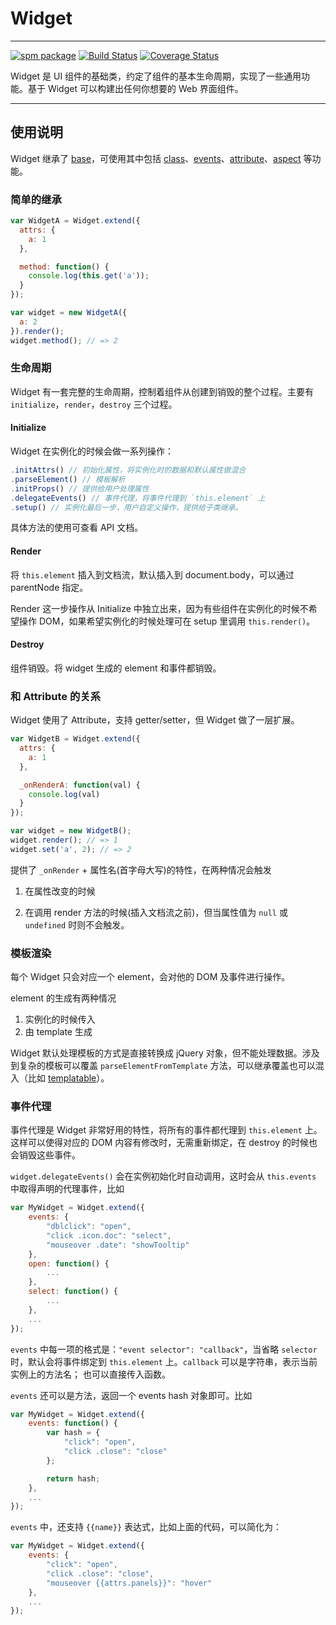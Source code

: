 # Widget 

---------

[![spm package](http://spmjs.io/badge/arale-widget)](http://spmjs.io/package/arale-widget)
[![Build Status](https://img.shields.io/travis/aralejs/widget.svg?style=flat)](https://travis-ci.org/aralejs/widget)
[![Coverage Status](https://img.shields.io/coveralls/aralejs/widget.svg?style=flat)](https://coveralls.io/r/aralejs/widget)

Widget 是 UI 组件的基础类，约定了组件的基本生命周期，实现了一些通用功能。基于 Widget
可以构建出任何你想要的 Web 界面组件。

----------

## 使用说明

Widget 继承了 [base](http://aralejs.org/base/)，可使用其中包括 [class](http://aralejs.org/class/)、[events](http://aralejs.org/events/)、[attribute](http://aralejs.org/base/docs/attribute.html)、[aspect](http://aralejs.org/base/docs/aspect.html) 等功能。

### 简单的继承

```js
var WidgetA = Widget.extend({
  attrs: {
    a: 1
  },

  method: function() {
    console.log(this.get('a'));
  }
});

var widget = new WidgetA({
  a: 2
}).render();
widget.method(); // => 2
```

### 生命周期

Widget 有一套完整的生命周期，控制着组件从创建到销毁的整个过程。主要有 `initialize`，`render`，`destroy` 三个过程。

#### Initialize

Widget 在实例化的时候会做一系列操作：

```js
.initAttrs() // 初始化属性，将实例化时的数据和默认属性做混合
.parseElement() // 模板解析
.initProps() // 提供给用户处理属性
.delegateEvents() // 事件代理，将事件代理到 `this.element` 上
.setup() // 实例化最后一步，用户自定义操作，提供给子类继承。
```

具体方法的使用可查看 API 文档。

#### Render

将 `this.element` 插入到文档流，默认插入到 document.body，可以通过 parentNode 指定。

Render 这一步操作从 Initialize 中独立出来，因为有些组件在实例化的时候不希望操作 DOM，如果希望实例化的时候处理可在 setup 里调用 `this.render()`。

#### Destroy

组件销毁。将 widget 生成的 element 和事件都销毁。

### 和 Attribute 的关系

Widget 使用了 Attribute，支持 getter/setter，但 Widget 做了一层扩展。

```js
var WidgetB = Widget.extend({
  attrs: {
    a: 1
  },

  _onRenderA: function(val) {
    console.log(val)
  }
});

var widget = new WidgetB();
widget.render(); // => 1
widget.set('a', 2); // => 2
```

提供了 `_onRender` + 属性名(首字母大写)的特性，在两种情况会触发

1. 在属性改变的时候

2. 在调用 render 方法的时候(插入文档流之前)，但当属性值为 `null` 或 `undefined` 时则不会触发。

### 模板渲染

每个 Widget 只会对应一个 element，会对他的 DOM 及事件进行操作。

element 的生成有两种情况

1. 实例化的时候传入
2. 由 template 生成

Widget 默认处理模板的方式是直接转换成 jQuery 对象，但不能处理数据。涉及到复杂的模板可以覆盖 `parseElementFromTemplate` 方法，可以继承覆盖也可以混入（比如 [templatable](http://aralejs.org/templatable/)）。

### 事件代理

事件代理是 Widget 非常好用的特性，将所有的事件都代理到 `this.element` 上。这样可以使得对应的
DOM 内容有修改时，无需重新绑定，在 destroy 的时候也会销毁这些事件。

`widget.delegateEvents()` 会在实例初始化时自动调用，这时会从 `this.events` 中取得声明的代理事件，比如

```js
var MyWidget = Widget.extend({
    events: {
        "dblclick": "open",
        "click .icon.doc": "select",
        "mouseover .date": "showTooltip"
    },
    open: function() {
        ...
    },
    select: function() {
        ...
    },
    ...
});
```

`events` 中每一项的格式是：`"event selector": "callback"`，当省略 `selector`
时，默认会将事件绑定到 `this.element` 上。`callback` 可以是字符串，表示当前实例上的方法名；
也可以直接传入函数。

`events` 还可以是方法，返回一个 events hash 对象即可。比如

```js
var MyWidget = Widget.extend({
    events: function() {
        var hash = {
            "click": "open",
            "click .close": "close"
        };

        return hash;
    },
    ...
});
```

`events` 中，还支持 `{{name}}` 表达式，比如上面的代码，可以简化为：

```js
var MyWidget = Widget.extend({
    events: {
        "click": "open",
        "click .close": "close",
        "mouseover {{attrs.panels}}": "hover"
    },
    ...
});
```
